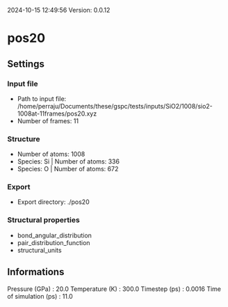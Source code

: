 2024-10-15 12:49:56
Version: 0.0.12
# pos20
## Settings
### Input file
- Path to input file: /home/perraju/Documents/these/gspc/tests/inputs/SiO2/1008/sio2-1008at-11frames/pos20.xyz
- Number of frames: 11
### Structure
- Number of atoms: 1008
- Species: Si | Number of atoms: 336
- Species: O | Number of atoms: 672
### Export
- Export directory: ./pos20
### Structural properties
- bond_angular_distribution
- pair_distribution_function
- structural_units
## Informations
Pressure (GPa) : 20.0
Temperature (K) : 300.0
Timestep (ps) : 0.0016
Time of simulation (ps) : 11.0
